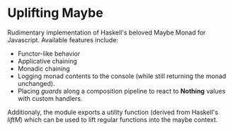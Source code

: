 # Uplifting Maybe
Rudimentary implementation of Haskell's
beloved Maybe Monad for Javascript. Available
features include:

* Functor-like behavior 
* Applicative chaining
* Monadic chaining
* Logging monad contents to the console (while still returning the monad unchanged).
* Placing *guards* along a composition pipeline to react to **Nothing** values with custom handlers.

Additionaly, the module exports a utility function (derived from Haskell's *liftM*) which can be used
to lift regular functions into the maybe context.
